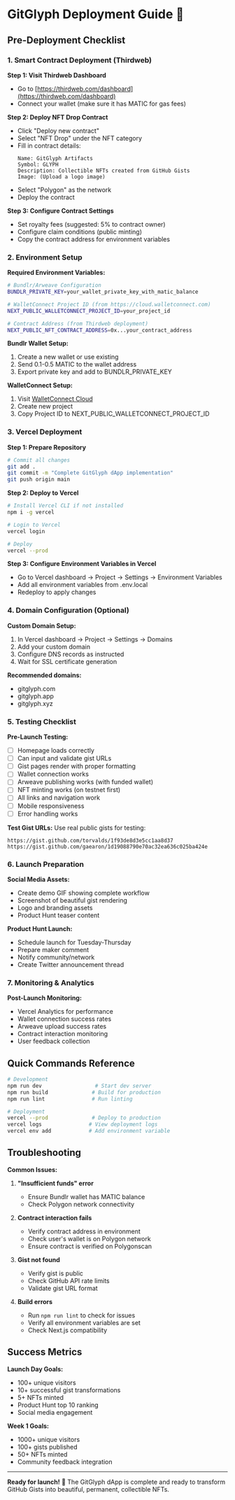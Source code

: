 # GitGlyph Deployment Guide 🚀

## Pre-Deployment Checklist

### 1. Smart Contract Deployment (Thirdweb)

**Step 1: Visit Thirdweb Dashboard**
- Go to [https://thirdweb.com/dashboard](https://thirdweb.com/dashboard)
- Connect your wallet (make sure it has MATIC for gas fees)

**Step 2: Deploy NFT Drop Contract**
- Click "Deploy new contract"
- Select "NFT Drop" under the NFT category
- Fill in contract details:
  ```
  Name: GitGlyph Artifacts
  Symbol: GLYPH
  Description: Collectible NFTs created from GitHub Gists
  Image: (Upload a logo image)
  ```
- Select "Polygon" as the network
- Deploy the contract

**Step 3: Configure Contract Settings**
- Set royalty fees (suggested: 5% to contract owner)
- Configure claim conditions (public minting)
- Copy the contract address for environment variables

### 2. Environment Setup

**Required Environment Variables:**

```bash
# Bundlr/Arweave Configuration
BUNDLR_PRIVATE_KEY=your_wallet_private_key_with_matic_balance

# WalletConnect Project ID (from https://cloud.walletconnect.com)
NEXT_PUBLIC_WALLETCONNECT_PROJECT_ID=your_project_id

# Contract Address (from Thirdweb deployment)
NEXT_PUBLIC_NFT_CONTRACT_ADDRESS=0x...your_contract_address
```

**Bundlr Wallet Setup:**
1. Create a new wallet or use existing
2. Send 0.1-0.5 MATIC to the wallet address
3. Export private key and add to BUNDLR_PRIVATE_KEY

**WalletConnect Setup:**
1. Visit [WalletConnect Cloud](https://cloud.walletconnect.com)
2. Create new project
3. Copy Project ID to NEXT_PUBLIC_WALLETCONNECT_PROJECT_ID

### 3. Vercel Deployment

**Step 1: Prepare Repository**
```bash
# Commit all changes
git add .
git commit -m "Complete GitGlyph dApp implementation"
git push origin main
```

**Step 2: Deploy to Vercel**
```bash
# Install Vercel CLI if not installed
npm i -g vercel

# Login to Vercel
vercel login

# Deploy
vercel --prod
```

**Step 3: Configure Environment Variables in Vercel**
- Go to Vercel dashboard → Project → Settings → Environment Variables
- Add all environment variables from .env.local
- Redeploy to apply changes

### 4. Domain Configuration (Optional)

**Custom Domain Setup:**
1. In Vercel dashboard → Project → Settings → Domains
2. Add your custom domain
3. Configure DNS records as instructed
4. Wait for SSL certificate generation

**Recommended domains:**
- gitglyph.com
- gitglyph.app
- gitglyph.xyz

### 5. Testing Checklist

**Pre-Launch Testing:**
- [ ] Homepage loads correctly
- [ ] Can input and validate gist URLs
- [ ] Gist pages render with proper formatting
- [ ] Wallet connection works
- [ ] Arweave publishing works (with funded wallet)
- [ ] NFT minting works (on testnet first)
- [ ] All links and navigation work
- [ ] Mobile responsiveness
- [ ] Error handling works

**Test Gist URLs:**
Use real public gists for testing:
```
https://gist.github.com/torvalds/1f93de8d3e5cc1aa8d37
https://gist.github.com/gaearon/1d19088790e70ac32ea636c025ba424e
```

### 6. Launch Preparation

**Social Media Assets:**
- Create demo GIF showing complete workflow
- Screenshot of beautiful gist rendering
- Logo and branding assets
- Product Hunt teaser content

**Product Hunt Launch:**
- Schedule launch for Tuesday-Thursday
- Prepare maker comment
- Notify community/network
- Create Twitter announcement thread

### 7. Monitoring & Analytics

**Post-Launch Monitoring:**
- Vercel Analytics for performance
- Wallet connection success rates
- Arweave upload success rates
- Contract interaction monitoring
- User feedback collection

## Quick Commands Reference

```bash
# Development
npm run dev                 # Start dev server
npm run build              # Build for production
npm run lint               # Run linting

# Deployment
vercel --prod              # Deploy to production
vercel logs               # View deployment logs
vercel env add            # Add environment variable
```

## Troubleshooting

**Common Issues:**

1. **"Insufficient funds" error**
   - Ensure Bundlr wallet has MATIC balance
   - Check Polygon network connectivity

2. **Contract interaction fails**
   - Verify contract address in environment
   - Check user's wallet is on Polygon network
   - Ensure contract is verified on Polygonscan

3. **Gist not found**
   - Verify gist is public
   - Check GitHub API rate limits
   - Validate gist URL format

4. **Build errors**
   - Run `npm run lint` to check for issues
   - Verify all environment variables are set
   - Check Next.js compatibility

## Success Metrics

**Launch Day Goals:**
- 100+ unique visitors
- 10+ successful gist transformations
- 5+ NFTs minted
- Product Hunt top 10 ranking
- Social media engagement

**Week 1 Goals:**
- 1000+ unique visitors
- 100+ gists published
- 50+ NFTs minted
- Community feedback integration

---

**Ready for launch!** 🚀 The GitGlyph dApp is complete and ready to transform GitHub Gists into beautiful, permanent, collectible NFTs.